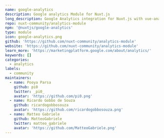 ```yaml
---
name: google-analytics
description: Google analytics Module for Nuxt.js
long_description: Google Analytics integration for Nuxt.js with vue-analytics
repo: nuxt-community/analytics-module
npm: '@nuxtjs/google-analytics'
type: module
icon: google-analytics.png
github: 'https://github.com/nuxt-community/analytics-module'
website: 'https://github.com/nuxt-community/analytics-module'
learn_more: 'https://marketingplatform.google.com/about/analytics/'
keywords: []
categories:
  - analytics
labels:
  - community
maintainers:
  - name: Pooya Parsa
    github: pi0
    twitter: _pi0_
    avatar: 'https://github.com/pi0.png'
  - name: Ricardo Gobbo de Souza
    github: ricardogobbosouza
    avatar: 'https://github.com/ricardogobbosouza.png'
  - name: Matteo Gabriele
    github: MatteoGabriele
    twitter: matteo_gabriele
    avatar: 'https://github.com/MatteoGabriele.png'
---
```

